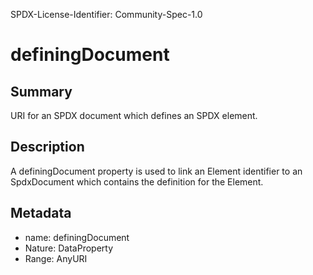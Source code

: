 SPDX-License-Identifier: Community-Spec-1.0

# definingDocument

## Summary

URI for an SPDX document which defines an SPDX element.

## Description

A definingDocument property is used to link an Element identifier to an SpdxDocument which contains the definition for the Element.

## Metadata

- name: definingDocument
- Nature: DataProperty
- Range: AnyURI

